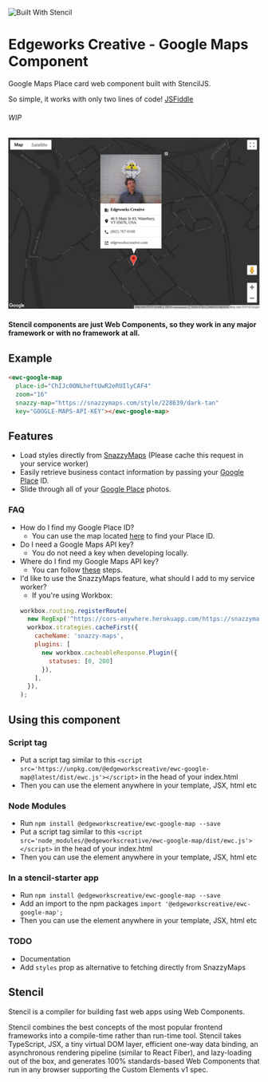 ![Built With Stencil](https://img.shields.io/badge/-Built%20With%20Stencil-16161d.svg?logo=data%3Aimage%2Fsvg%2Bxml%3Bbase64%2CPD94bWwgdmVyc2lvbj0iMS4wIiBlbmNvZGluZz0idXRmLTgiPz4KPCEtLSBHZW5lcmF0b3I6IEFkb2JlIElsbHVzdHJhdG9yIDE5LjIuMSwgU1ZHIEV4cG9ydCBQbHVnLUluIC4gU1ZHIFZlcnNpb246IDYuMDAgQnVpbGQgMCkgIC0tPgo8c3ZnIHZlcnNpb249IjEuMSIgaWQ9IkxheWVyXzEiIHhtbG5zPSJodHRwOi8vd3d3LnczLm9yZy8yMDAwL3N2ZyIgeG1sbnM6eGxpbms9Imh0dHA6Ly93d3cudzMub3JnLzE5OTkveGxpbmsiIHg9IjBweCIgeT0iMHB4IgoJIHZpZXdCb3g9IjAgMCA1MTIgNTEyIiBzdHlsZT0iZW5hYmxlLWJhY2tncm91bmQ6bmV3IDAgMCA1MTIgNTEyOyIgeG1sOnNwYWNlPSJwcmVzZXJ2ZSI%2BCjxzdHlsZSB0eXBlPSJ0ZXh0L2NzcyI%2BCgkuc3Qwe2ZpbGw6I0ZGRkZGRjt9Cjwvc3R5bGU%2BCjxwYXRoIGNsYXNzPSJzdDAiIGQ9Ik00MjQuNywzNzMuOWMwLDM3LjYtNTUuMSw2OC42LTkyLjcsNjguNkgxODAuNGMtMzcuOSwwLTkyLjctMzAuNy05Mi43LTY4LjZ2LTMuNmgzMzYuOVYzNzMuOXoiLz4KPHBhdGggY2xhc3M9InN0MCIgZD0iTTQyNC43LDI5Mi4xSDE4MC40Yy0zNy42LDAtOTIuNy0zMS05Mi43LTY4LjZ2LTMuNkgzMzJjMzcuNiwwLDkyLjcsMzEsOTIuNyw2OC42VjI5Mi4xeiIvPgo8cGF0aCBjbGFzcz0ic3QwIiBkPSJNNDI0LjcsMTQxLjdIODcuN3YtMy42YzAtMzcuNiw1NC44LTY4LjYsOTIuNy02OC42SDMzMmMzNy45LDAsOTIuNywzMC43LDkyLjcsNjguNlYxNDEuN3oiLz4KPC9zdmc%2BCg%3D%3D&colorA=16161d&style=flat-square)

# Edgeworks Creative - Google Maps Component

Google Maps Place card web component built with StencilJS.

So simple, it works with only two lines of code! [JSFiddle](https://jsfiddle.net/v3a4urwL/1/)

###### WIP

![Preview](screenshot.png)

#### Stencil components are just Web Components, so they work in any major framework or with no framework at all.

## Example

```html
<ewc-google-map 
  place-id="ChIJc0ONLheftUwR2eRUIlyCAF4" 
  zoom="16" 
  snazzy-map="https://snazzymaps.com/style/228639/dark-tan" 
  key="GOOGLE-MAPS-API-KEY"></ewc-google-map>
```

## Features
- Load styles directly from [SnazzyMaps](https://snazzymaps.com/) (Please cache this request in your service worker)
- Easily retrieve business contact information by passing your [Google Place](https://developers.google.com/places/web-service/intro) ID.
- Slide through all of your [Google Place](https://developers.google.com/places/web-service/intro) photos.

### FAQ
- How do I find my Google Place ID? 
  - You can use the map located [here](https://developers.google.com/places/place-id) to find your Place ID.
- Do I need a Google Maps API key?
  - You do not need a key when developing locally.
- Where do I find my Google Maps API key?
  - You can follow [these](https://developers.google.com/maps/documentation/javascript/get-api-key) steps.
- I'd like to use the SnazzyMaps feature, what should I add to my service worker?
  - If you're using Workbox: 
  ```javascript 
  workbox.routing.registerRoute(
    new RegExp('^https://cors-anywhere.herokuapp.com/https://snazzymaps.com/'),
    workbox.strategies.cacheFirst({
      cacheName: 'snazzy-maps',
      plugins: [
        new workbox.cacheableResponse.Plugin({
          statuses: [0, 200]
        }),
      ],
    }),
  );
  ```

## Using this component

### Script tag
- Put a script tag similar to this `<script src='https://unpkg.com/@edgeworkscreative/ewc-google-map@latest/dist/ewc.js'></script>` in the head of your index.html
- Then you can use the element anywhere in your template, JSX, html etc

### Node Modules
- Run `npm install @edgeworkscreative/ewc-google-map --save`
- Put a script tag similar to this `<script src='node_modules/@edgeworkscreative/ewc-google-map/dist/ewc.js'></script>` in the head of your index.html
- Then you can use the element anywhere in your template, JSX, html etc

### In a stencil-starter app
- Run `npm install @edgeworkscreative/ewc-google-map --save`
- Add an import to the npm packages `import '@edgeworkscreative/ewc-google-map';`
- Then you can use the element anywhere in your template, JSX, html etc

### TODO
- Documentation
- Add `styles` prop as alternative to fetching directly from SnazzyMaps

## Stencil

Stencil is a compiler for building fast web apps using Web Components.

Stencil combines the best concepts of the most popular frontend frameworks into a compile-time rather than run-time tool.  Stencil takes TypeScript, JSX, a tiny virtual DOM layer, efficient one-way data binding, an asynchronous rendering pipeline (similar to React Fiber), and lazy-loading out of the box, and generates 100% standards-based Web Components that run in any browser supporting the Custom Elements v1 spec.